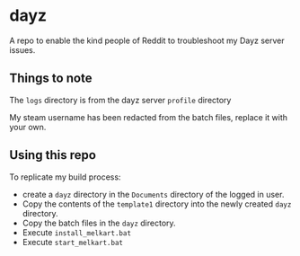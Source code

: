 # dayz
A repo to enable the kind people of Reddit to troubleshoot my Dayz server issues.

## Things to note

The `logs` directory is from the dayz server `profile` directory

My steam username has been redacted from the batch files, replace it with your own.

## Using this repo
To replicate my build process:

 * create a `dayz` directory in the `Documents` directory of the logged in user.
 * Copy the contents of the `template1` directory into the newly created `dayz` directory.  
 * Copy the batch files in the `dayz` directory.
 * Execute `install_melkart.bat`
 * Execute `start_melkart.bat`
